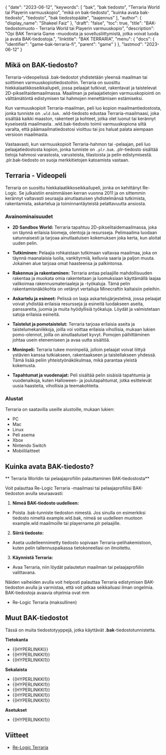 {
  "date": "2023-06-12",
  "keywords": [
"bak",
"bak tiedosto",
"Terraria World tai Playerin varmuuskopio",
"mikä on bak-tiedosto",
"kuinka avata bak-tiedosto",
"tiedosto",
"bak tiedostopääte",
"laajennus"
],
  "author": {
    "display_name": "Shakeel Faiz"
},
  "draft": "false",
  "toc": true,
  "title": "BAK-tiedostomuoto - Terraria World tai Playerin varmuuskopio",
  "description": "Opi BAK Terraria Game -muodosta ja sovellusliittymistä, jotka voivat luoda ja avata BAK-tiedostoja.",
  "linktitle": "BAK TERRARIA",
  "menu": {
    "docs": {
      "identifier": "game-bak-terraria-fi",
      "parent": "game"
}
},
  "lastmod": "2023-06-12"
}

## Mikä on BAK-tiedosto?

Terraria-videopelissä .bak-tiedostot yhdistetään yleensä maailman tai soittimen varmuuskopiotiedostoihin. Terraria on suosittu hiekkalaatikkoseikkailupeli, jossa pelaajat tutkivat, rakentavat ja taistelevat 2D-pikselitaidemaailmassa. Maailman ja pelaajatietojen varmuuskopiointi on välttämätöntä edistymisen tai hahmojen menettämisen estämiseksi.

Kun varmuuskopioit Terraria-maailman, peli luo kopion maailmantiedostosta, jonka tunniste on `.wld.bak`. .wld-tiedosto edustaa Terraria-maailmaasi, joka sisältää kaikki maaston, rakenteet ja kohteet, jotka olet luonut tai kerännyt kyseisestä maailmasta. .wld.bak-tiedosto toimii varmuuskopiona siltä varalta, että päämaailmatiedostosi vioittuu tai jos haluat palata aiempaan versioon maailmasta.

Vastaavasti, kun varmuuskopioit Terraria-hahmon tai -pelaajan, peli luo pelaajatiedostosta kopion, jonka tunniste on `.plr.bak`. .plr-tiedosto sisältää tietoja hahmosi varastosta, varusteista, tilastoista ja pelin edistymisestä. .plr.bak-tiedosto on suoja merkkitietojen katoamista vastaan.

## Terraria - Videopeli

Terraria on suosittu hiekkalaatikkoseikkailupeli, jonka on kehittänyt Re-Logic. Se julkaistiin ensimmäisen kerran vuonna 2011 ja on sittemmin kerännyt valtavasti seuraajia ainutlaatuisen yhdistelmänsä tutkimista, rakentamista, askartelua ja toiminnantäyteistä pelattavuutta ansiosta.

### Avainominaisuudet

- **2D Sandbox World:** Terraria tapahtuu 2D-pikselitaidemaailmassa, joka on täynnä erilaisia biomeja, olentoja ja resursseja. Pelimaailma luodaan satunnaisesti ja tarjoaa ainutlaatuisen kokemuksen joka kerta, kun aloitat uuden pelin.

- **Tutkiminen:** Pelaajia rohkaistaan tutkimaan valtavaa maailmaa, joka on täynnä maanalaisia luolia, vankityrmiä, kelluvia saaria ja paljon muuta. Jokainen alue tarjoaa omat haasteensa ja palkintonsa.

- **Rakennus ja rakentaminen:** Terraria antaa pelaajille mahdollisuuden rakentaa ja muokata omia rakenteitaan ja luomuksiaan käyttämällä laajaa valikoimaa rakennusmateriaaleja ja -työkaluja. Tämä pelin rakentamisnäkökohta on vetänyt vertailuja Minecraftin kaltaisiin peleihin.

- **Askartelu ja esineet:** Pelissä on laaja askartelujärjestelmä, jossa pelaajat voivat yhdistää erilaisia resursseja ja esineitä luodakseen aseita, panssareita, juomia ja muita hyödyllisiä työkaluja. Löydät ja valmistetaan satoja erilaisia esineitä.

- **Taistelut ja pomotaistelut:** Terraria tarjoaa erilaisia aseita ja taistelumekaniikkoja, joilla voi voittaa erilaisia vihollisia, mukaan lukien pomo-olennot, joilla on ainutlaatuiset kyvyt. Pomojen päihittäminen johtaa usein etenemiseen ja avaa uutta sisältöä.

- **Moninpeli:** Terraria tukee moninpeliä, jolloin pelaajat voivat liittyä ystävien kanssa tutkiakseen, rakentaakseen ja taistellakseen yhdessä. Tämä lisää peliin yhteistyönäkökulmaa, mikä parantaa yleistä kokemusta.

- **Tapahtumat ja vuodenajat:** Peli sisältää pelin sisäisiä tapahtumia ja vuodenaikoja, kuten Halloween- ja joulutapahtumat, jotka esittelevät uusia haasteita, vihollisia ja teemakohteita.

### Alustat

Terraria on saatavilla useille alustoille, mukaan lukien:
- PC
- Mac
- Linux
- Peli asema
- Xbox
- Nintendo Switch
- Mobiililaitteet

## Kuinka avata BAK-tiedosto?

** Terraria Worldin tai pelaajaprofiilin palauttaminen BAK-tiedostosta**

Voit palauttaa Re-Logic Terraria -maailmasi tai pelaajaprofiilisi BAK-tiedoston avulla seuraavasti:

1. **Nimeä BAK-tiedosto uudelleen:**
- Poista .bak-tunniste tiedoston nimestä. Jos sinulla on esimerkiksi tiedosto nimeltä example.wld.bak, nimeä se uudelleen muotoon example.wld maailmoille tai playername.plr pelaajille.

2. **Siirrä tiedosto:**
- Aseta uudelleennimetty tiedosto sopivaan Terraria-pelihakemistoon, kuten pelin tallennuspaikassa tietokoneellasi on ilmoitettu.

3. **Käynnistä Terraria:**
- Avaa Terraria, niin löydät palautetun maailman tai pelaajaprofiilin valittavana.

Näiden vaiheiden avulla voit helposti palauttaa Terraria edistymisen BAK-tiedoston avulla ja varmistaa, että voit jatkaa seikkailuasi ilman ongelmia. BAK-tiedostoja avaavia ohjelmia ovat mm

- Re-Logic Terraria (maksullinen)

## Muut BAK-tiedostot

Tässä on muita tiedostotyyppejä, jotka käyttävät **.bak**-tiedostotunnistetta.

**Tietokanta**
- {{HYPERLINKKI}}
- {{HYPERLINKKI1}}
- {{HYPERLINKKI1}}

**Sekalaista**
- {{HYPERLINKKI1}}
- {{HYPERLINKKI1}}
- {{HYPERLINKKI1}}
- {{HYPERLINKKI1}}
- {{HYPERLINKKI1}}

**Asetukset**
- {{HYPERLINKKI1}}

## Viitteet
* [Re-Logic Terraria](https://terraria.fandom.com/wiki/Re-Logic)
